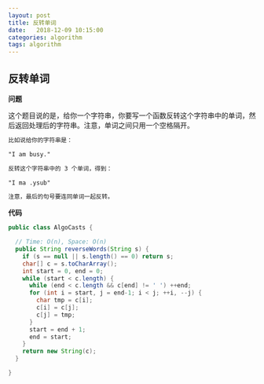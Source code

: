 ```yaml
---
layout: post
title: 反转单词
date:   2018-12-09 10:15:00
categories: algorithm
tags: algorithm
---
```


## 反转单词

**问题**

这个题目说的是，给你一个字符串，你要写一个函数反转这个字符串中的单词，然后返回处理后的字符串。注意，单词之间只用一个空格隔开。

```markdown
比如说给你的字符串是：

"I am busy."

反转这个字符串中的 3 个单词，得到：

"I ma .ysub"

注意，最后的句号要连同单词一起反转。
```

**代码**

```java
public class AlgoCasts {

  // Time: O(n), Space: O(n)
  public String reverseWords(String s) {
    if (s == null || s.length() == 0) return s;
    char[] c = s.toCharArray();
    int start = 0, end = 0;
    while (start < c.length) {
      while (end < c.length && c[end] != ' ') ++end;
      for (int i = start, j = end-1; i < j; ++i, --j) {
        char tmp = c[i];
        c[i] = c[j];
        c[j] = tmp;
      }
      start = end + 1;
      end = start;
    }
    return new String(c);
  }

}
```

